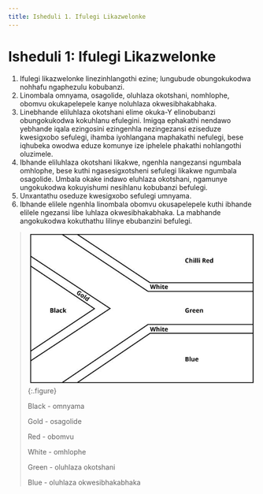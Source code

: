 ```yaml
---
title: Isheduli 1. Ifulegi Likazwelonke
---
```


# Isheduli 1: Ifulegi Likazwelonke

1.	Ifulegi likazwelonke linezinhlangothi ezine; lungubude obungokukodwa
    nohhafu ngaphezulu kobubanzi.
2.	Linombala omnyama, osagolide, oluhlaza okotshani, nomhlophe, obomvu
    okukapelepele kanye noluhlaza okwesibhakabhaka.
3.	Linebhande eliluhlaza okotshani elime okuka-Y elinobubanzi
    obungokukodwa kokuhlanu efulegini. Imigqa ephakathi nendawo yebhande
    iqala ezingosini ezingenhla nezingezansi eziseduze kwesigxobo
    sefulegi, ihamba iyohlangana maphakathi nefulegi, bese iqhubeka
    owodwa eduze komunye ize iphelele phakathi nohlangothi oluzimele.
4.	Ibhande eliluhlaza okotshani likakwe, ngenhla nangezansi ngumbala
    omhlophe, bese kuthi ngasesigxotsheni sefulegi likakwe
    ngumbala osagolide. Umbala okake indawo eluhlaza okotshani, ngamunye
    ungokukodwa kokuyishumi nesihlanu kobubanzi befulegi.
5.	Unxantathu oseduze kwesigxobo sefulegi umnyama.
6.	Ibhande elilele ngenhla linombala obomvu okusapelepele kuthi ibhande
    elilele ngezansi libe luhlaza okwesibhakabhaka. La mabhande
    angokukodwa kokuthathu lilinye ebubanzini befulegi.

> ![South African flag diagram](images/south-african-flag-diagram-en.jpg)
{:.figure}
> 
> Black - omnyama
>
> Gold - osagolide
>
> Red - obomvu 
> 
> White - omhlophe
>
> Green - oluhlaza okotshani
>
> Blue - oluhlaza okwesibhakabhaka